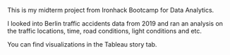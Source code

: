 This is my midterm project from Ironhack Bootcamp for Data Analytics.

I looked into Berlin traffic accidents data from 2019 and ran an analysis on the traffic locations, time, road conditions, light conditions and etc. 

You can find visualizations in the Tableau story tab.
